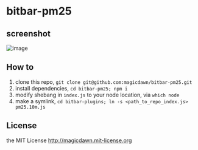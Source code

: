 # bitbar-pm25

## screenshot
![image](https://cloud.githubusercontent.com/assets/4067115/12375997/75f66378-bd18-11e5-9273-5013ee16464d.png)

## How to

1. clone this repo, `git clone git@github.com:magicdawn/bitbar-pm25.git`
2. install dependencies, `cd bitbar-pm25; npm i`
3. modify shebang in `index.js` to your node location, via `which node`
4. make a symlink, `cd bitbar-plugins; ln -s <path_to_repo_index.js> pm25.10m.js`

## License
the MIT License http://magicdawn.mit-license.org
